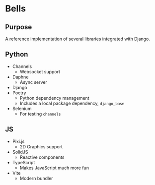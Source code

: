 # Bells

## Purpose

A reference implementation of several libraries integrated with Django.

## Python

- Channels
  - Websocket support
- Daphne
  - Async server
- Django
- Poetry
  - Python dependency management
  - Includes a local package dependency, `django_base`
- Selenium
  - For testing `channels`

## JS

- Pixi.js
  - 2D Graphics support
- SolidJS
  - Reactive components
- TypeScript
  - Makes JavaScript much more fun
- Vite
  - Modern bundler
